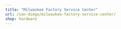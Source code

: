 ```yaml
---
title: "Milwaukee Factory Service Center"
url: /san-diego/milwaukee-factory-service-center/
shop: hardware
---
```

